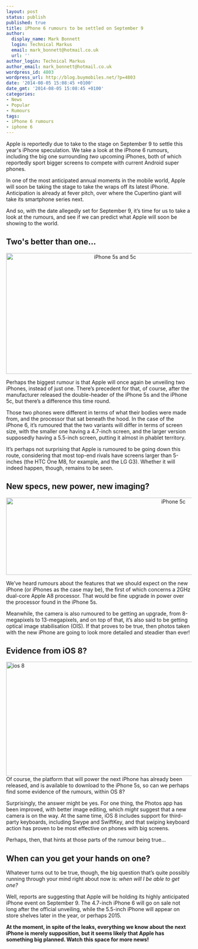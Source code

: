 ```yaml
---
layout: post
status: publish
published: true
title: iPhone 6 rumours to be settled on September 9
author:
  display_name: Mark Bonnett
  login: Technical Markus
  email: mark_bonnett@hotmail.co.uk
  url: ''
author_login: Technical Markus
author_email: mark_bonnett@hotmail.co.uk
wordpress_id: 4803
wordpress_url: http://blog.buymobiles.net/?p=4803
date: '2014-08-05 15:08:45 +0100'
date_gmt: '2014-08-05 15:08:45 +0100'
categories:
- News
- Popular
- Rumours
tags:
- iPhone 6 rumours
- iphone 6
---
```

<p><span class="postStandFirst">Apple is reportedly due to take to the stage on September 9 to settle this year's iPhone speculation. We take a look at the iPhone 6 rumours, including the big one surrounding <em>two</em>&nbsp;upcoming iPhones, both of which reportedly sport bigger screens to compete with current Android super phones.</span></p>
<p>In one of the most anticipated annual moments in the mobile world, Apple will soon be taking the stage to take the wraps off its latest iPhone. Anticipation is already at fever pitch, over where the Cupertino giant will take its smartphone series next.</p>
<p>And so, with the date allegedly set for September 9, it&rsquo;s time for us to take a look at the rumours, and see if we can predict what Apple will soon be showing to the world.</p>
<h2>Two's better than one...</h2>
<p style="text-align: center;"><img class="alignnone size-full wp-image-4836" src="https://a1comms-blog-buymobiles.storage.googleapis.com/2014/08/iPhone-5s-and-5c.jpg" alt="iPhone 5s and 5c" width="575" height="327" /></p>
<p>Perhaps the biggest rumour is that Apple will once again be unveiling two iPhones, instead of just one. There&rsquo;s precedent for that, of course, after the manufacturer released the double-header of the iPhone 5s and the iPhone 5c, but there&rsquo;s a difference this time round.</p>
<p>Those two phones were different in terms of what their bodies were made from, and the processor that sat beneath the hood. In the case of the iPhone 6, it&rsquo;s rumoured that the two variants will differ in terms of screen size, with the smaller one having a 4.7-inch screen, and the larger version supposedly having a 5.5-inch screen, putting it almost in phablet territory.</p>
<p>It&rsquo;s perhaps not surprising that Apple is rumoured to be going down this route, considering that most top-end rivals have screens larger than 5-inches (the HTC One M8, for example, and the LG G3). Whether it will indeed happen, though, remains to be seen.</p>
<h2>New specs, new power, new imaging?</h2>
<p style="text-align: center;"><img class="aligncenter wp-image-4804" src="https://a1comms-blog-buymobiles.storage.googleapis.com/2014/08/ilife_hero.jpg" alt="iPhone 5c" width="892" height="209" /></p>
<p>We&rsquo;ve heard rumours about the features that we should expect on the new iPhone (or iPhones as the case may be), the first of which concerns a 2GHz dual-core Apple A8 processor. That would be fine upgrade in power over the processor found in the iPhone 5s.</p>
<p>Meanwhile, the camera is also rumoured to be getting an upgrade, from 8-megapixels to 13-megapixels, and on top of that, it&rsquo;s also said to be getting optical image stabilisation (OIS). If that proves to be true, then photos taken with the new iPhone are going to look more detailed and steadier than ever!</p>
<h2>Evidence from iOS 8?</h2>
<p><img class="aligncenter wp-image-4814" src="https://a1comms-blog-buymobiles.storage.googleapis.com/2014/08/ios-8-1024x550.png" alt="ios 8" width="576" height="309" />Of course, the platform that will power the next iPhone has already been released, and is available to download to the iPhone 5s, so can we perhaps find some evidence of the rumours, within OS 8?</p>
<p>Surprisingly, the answer might be yes. For one thing, the Photos app has been improved, with better image editing, which <i>might</i> suggest that a new camera is on the way. At the same time, iOS 8 includes support for third-party keyboards, including Swype and SwiftKey, and that swiping keyboard action has proven to be most effective on phones with big screens.</p>
<p>Perhaps, then, that hints at those parts of the rumour being true...</p>
<h2>When can you get your hands on one?</h2>
<p>Whatever turns out to be true, though, the big question that&rsquo;s quite possibly running through your mind right about now is: <i>when will I be able to get one? </i></p>
<p>Well, reports are suggesting that Apple will be holding its highly anticipated iPhone event on September 9. The 4.7-inch iPhone 6 will go on sale not long after the official unveiling, while the 5.5-inch iPhone will appear on store shelves later in the year, or perhaps 2015.</p>
<p><strong>At the moment, in spite of the leaks, everything we know about the next iPhone is merely supposition, but it seems likely that Apple has something big planned. Watch this space for more news!</strong></p>
